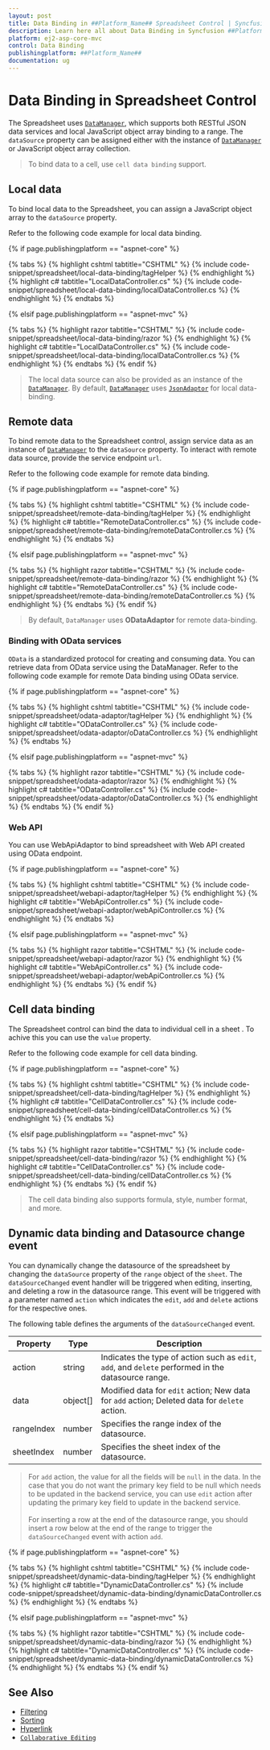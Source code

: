 ```yaml
---
layout: post
title: Data Binding in ##Platform_Name## Spreadsheet Control | Syncfusion
description: Learn here all about Data Binding in Syncfusion ##Platform_Name## Spreadsheet component of Syncfusion Essential JS 2 and more.
platform: ej2-asp-core-mvc
control: Data Binding
publishingplatform: ##Platform_Name##
documentation: ug
---
```



# Data Binding in Spreadsheet Control

The Spreadsheet uses [`DataManager`](../data), which supports both RESTful JSON data services and local JavaScript object array binding to a range. The `dataSource` property can be assigned either with the instance of [`DataManager`](../data) or JavaScript object array collection.

> To bind data to a cell, use `cell data binding` support.

## Local data

To bind local data to the Spreadsheet, you can assign a JavaScript object array to the `dataSource` property.

Refer to the following code example for local data binding.

{% if page.publishingplatform == "aspnet-core" %}

{% tabs %}
{% highlight cshtml tabtitle="CSHTML" %}
{% include code-snippet/spreadsheet/local-data-binding/tagHelper %}
{% endhighlight %}
{% highlight c# tabtitle="LocalDataController.cs" %}
{% include code-snippet/spreadsheet/local-data-binding/localDataController.cs %}
{% endhighlight %}
{% endtabs %}

{% elsif page.publishingplatform == "aspnet-mvc" %}

{% tabs %}
{% highlight razor tabtitle="CSHTML" %}
{% include code-snippet/spreadsheet/local-data-binding/razor %}
{% endhighlight %}
{% highlight c# tabtitle="LocalDataController.cs" %}
{% include code-snippet/spreadsheet/local-data-binding/localDataController.cs %}
{% endhighlight %}
{% endtabs %}
{% endif %}



> The local data source can also be provided as an instance of the [`DataManager`](../data). By default, [`DataManager`](../data) uses [`JsonAdaptor`](../data/adaptors/#json-adaptor) for local data-binding.

## Remote data

To bind remote data to the Spreadsheet control, assign service data as an instance of [`DataManager`](../data) to the `dataSource` property. To interact with remote data source, provide the service endpoint `url`.

Refer to the following code example for remote data binding.

{% if page.publishingplatform == "aspnet-core" %}

{% tabs %}
{% highlight cshtml tabtitle="CSHTML" %}
{% include code-snippet/spreadsheet/remote-data-binding/tagHelper %}
{% endhighlight %}
{% highlight c# tabtitle="RemoteDataController.cs" %}
{% include code-snippet/spreadsheet/remote-data-binding/remoteDataController.cs %}
{% endhighlight %}
{% endtabs %}

{% elsif page.publishingplatform == "aspnet-mvc" %}

{% tabs %}
{% highlight razor tabtitle="CSHTML" %}
{% include code-snippet/spreadsheet/remote-data-binding/razor %}
{% endhighlight %}
{% highlight c# tabtitle="RemoteDataController.cs" %}
{% include code-snippet/spreadsheet/remote-data-binding/remoteDataController.cs %}
{% endhighlight %}
{% endtabs %}
{% endif %}



> By default, `DataManager` uses **ODataAdaptor** for remote data-binding.

### Binding with OData services

`OData` is a standardized protocol for creating and consuming data. You can retrieve data from OData service using the DataManager. Refer to the following code example for remote Data binding using OData service.

{% if page.publishingplatform == "aspnet-core" %}

{% tabs %}
{% highlight cshtml tabtitle="CSHTML" %}
{% include code-snippet/spreadsheet/odata-adaptor/tagHelper %}
{% endhighlight %}
{% highlight c# tabtitle="ODataController.cs" %}
{% include code-snippet/spreadsheet/odata-adaptor/oDataController.cs %}
{% endhighlight %}
{% endtabs %}

{% elsif page.publishingplatform == "aspnet-mvc" %}

{% tabs %}
{% highlight razor tabtitle="CSHTML" %}
{% include code-snippet/spreadsheet/odata-adaptor/razor %}
{% endhighlight %}
{% highlight c# tabtitle="ODataController.cs" %}
{% include code-snippet/spreadsheet/odata-adaptor/oDataController.cs %}
{% endhighlight %}
{% endtabs %}
{% endif %}



### Web API

You can use WebApiAdaptor to bind spreadsheet with Web API created using OData endpoint.

{% if page.publishingplatform == "aspnet-core" %}

{% tabs %}
{% highlight cshtml tabtitle="CSHTML" %}
{% include code-snippet/spreadsheet/webapi-adaptor/tagHelper %}
{% endhighlight %}
{% highlight c# tabtitle="WebApiController.cs" %}
{% include code-snippet/spreadsheet/webapi-adaptor/webApiController.cs %}
{% endhighlight %}
{% endtabs %}

{% elsif page.publishingplatform == "aspnet-mvc" %}

{% tabs %}
{% highlight razor tabtitle="CSHTML" %}
{% include code-snippet/spreadsheet/webapi-adaptor/razor %}
{% endhighlight %}
{% highlight c# tabtitle="WebApiController.cs" %}
{% include code-snippet/spreadsheet/webapi-adaptor/webApiController.cs %}
{% endhighlight %}
{% endtabs %}
{% endif %}



## Cell data binding

The Spreadsheet control can bind the data to individual cell in a sheet . To achive this you can use the `value` property.

Refer to the following code example for cell data binding.

{% if page.publishingplatform == "aspnet-core" %}

{% tabs %}
{% highlight cshtml tabtitle="CSHTML" %}
{% include code-snippet/spreadsheet/cell-data-binding/tagHelper %}
{% endhighlight %}
{% highlight c# tabtitle="CellDataController.cs" %}
{% include code-snippet/spreadsheet/cell-data-binding/cellDataController.cs %}
{% endhighlight %}
{% endtabs %}

{% elsif page.publishingplatform == "aspnet-mvc" %}

{% tabs %}
{% highlight razor tabtitle="CSHTML" %}
{% include code-snippet/spreadsheet/cell-data-binding/razor %}
{% endhighlight %}
{% highlight c# tabtitle="CellDataController.cs" %}
{% include code-snippet/spreadsheet/cell-data-binding/cellDataController.cs %}
{% endhighlight %}
{% endtabs %}
{% endif %}



> The cell data binding also supports formula, style, number format, and more.

## Dynamic data binding and Datasource change event

You can dynamically change the datasource of the spreadsheet by changing the `dataSource` property of the `range` object of the `sheet`. The `dataSourceChanged` event handler will be triggered when editing, inserting, and deleting a row in the datasource range. This event will be triggered with a parameter named `action` which indicates the `edit`, `add` and `delete` actions for the respective ones.

The following table defines the arguments of the `dataSourceChanged` event.

| Property | Type | Description |
|-----|-----|-------|
| action | string | Indicates the type of action such as `edit`, `add`, and `delete` performed in the datasource range. |
| data | object[] | Modified data for `edit` action; New data for `add` action; Deleted data for `delete` action. |
| rangeIndex | number | Specifies the range index of the datasource. |
| sheetIndex | number | Specifies the sheet index of the datasource. |

> For `add` action, the value for all the fields will be `null` in the data. In the case that you do not want the primary key field to be null which needs to be updated in the backend service, you can use `edit` action after updating the primary key field to update in the backend service. <br><br>
> For inserting a row at the end of the datasource range, you should insert a row below at the end of the range to trigger the `dataSourceChanged` event with action `add`.

{% if page.publishingplatform == "aspnet-core" %}

{% tabs %}
{% highlight cshtml tabtitle="CSHTML" %}
{% include code-snippet/spreadsheet/dynamic-data-binding/tagHelper %}
{% endhighlight %}
{% highlight c# tabtitle="DynamicDataController.cs" %}
{% include code-snippet/spreadsheet/dynamic-data-binding/dynamicDataController.cs %}
{% endhighlight %}
{% endtabs %}

{% elsif page.publishingplatform == "aspnet-mvc" %}

{% tabs %}
{% highlight razor tabtitle="CSHTML" %}
{% include code-snippet/spreadsheet/dynamic-data-binding/razor %}
{% endhighlight %}
{% highlight c# tabtitle="DynamicDataController.cs" %}
{% include code-snippet/spreadsheet/dynamic-data-binding/dynamicDataController.cs %}
{% endhighlight %}
{% endtabs %}
{% endif %}



## See Also

* [Filtering](./filter)
* [Sorting](./sort)
* [Hyperlink](./link)
* [`Collaborative Editing`](use-cases/collaborative-editing)